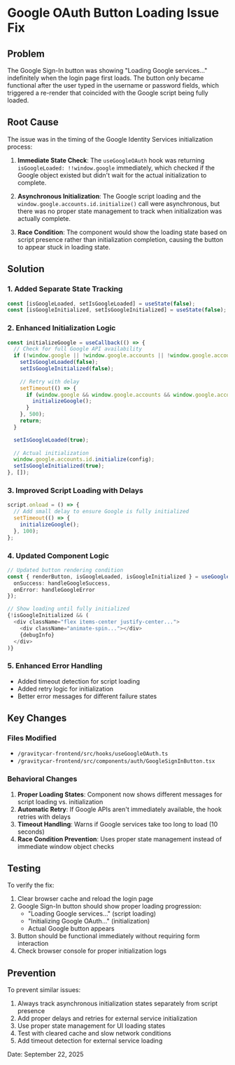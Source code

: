 # Google OAuth Button Loading Issue Fix

## Problem
The Google Sign-In button was showing "Loading Google services..." indefinitely when the login page first loads. The button only became functional after the user typed in the username or password fields, which triggered a re-render that coincided with the Google script being fully loaded.

## Root Cause
The issue was in the timing of the Google Identity Services initialization process:

1. **Immediate State Check**: The `useGoogleOAuth` hook was returning `isGoogleLoaded: !!window.google` immediately, which checked if the Google object existed but didn't wait for the actual initialization to complete.

2. **Asynchronous Initialization**: The Google script loading and the `window.google.accounts.id.initialize()` call were asynchronous, but there was no proper state management to track when initialization was actually complete.

3. **Race Condition**: The component would show the loading state based on script presence rather than initialization completion, causing the button to appear stuck in loading state.

## Solution

### 1. Added Separate State Tracking
```typescript
const [isGoogleLoaded, setIsGoogleLoaded] = useState(false);
const [isGoogleInitialized, setIsGoogleInitialized] = useState(false);
```

### 2. Enhanced Initialization Logic
```typescript
const initializeGoogle = useCallback(() => {
  // Check for full Google API availability
  if (!window.google || !window.google.accounts || !window.google.accounts.id) {
    setIsGoogleLoaded(false);
    setIsGoogleInitialized(false);
    
    // Retry with delay
    setTimeout(() => {
      if (window.google && window.google.accounts && window.google.accounts.id && !isInitializedRef.current) {
        initializeGoogle();
      }
    }, 500);
    return;
  }

  setIsGoogleLoaded(true);
  
  // Actual initialization
  window.google.accounts.id.initialize(config);
  setIsGoogleInitialized(true);
}, []);
```

### 3. Improved Script Loading with Delays
```typescript
script.onload = () => {
  // Add small delay to ensure Google is fully initialized
  setTimeout(() => {
    initializeGoogle();
  }, 100);
};
```

### 4. Updated Component Logic
```typescript
// Updated button rendering condition
const { renderButton, isGoogleLoaded, isGoogleInitialized } = useGoogleOAuth({
  onSuccess: handleGoogleSuccess,
  onError: handleGoogleError
});

// Show loading until fully initialized
{!isGoogleInitialized && (
  <div className="flex items-center justify-center...">
    <div className="animate-spin..."></div>
    {debugInfo}
  </div>
)}
```

### 5. Enhanced Error Handling
- Added timeout detection for script loading
- Added retry logic for initialization
- Better error messages for different failure states

## Key Changes

### Files Modified
- `/gravitycar-frontend/src/hooks/useGoogleOAuth.ts`
- `/gravitycar-frontend/src/components/auth/GoogleSignInButton.tsx`

### Behavioral Changes
1. **Proper Loading States**: Component now shows different messages for script loading vs. initialization
2. **Automatic Retry**: If Google APIs aren't immediately available, the hook retries with delays
3. **Timeout Handling**: Warns if Google services take too long to load (10 seconds)
4. **Race Condition Prevention**: Uses proper state management instead of immediate window object checks

## Testing
To verify the fix:

1. Clear browser cache and reload the login page
2. Google Sign-In button should show proper loading progression:
   - "Loading Google services..." (script loading)
   - "Initializing Google OAuth..." (initialization)
   - Actual Google button appears
3. Button should be functional immediately without requiring form interaction
4. Check browser console for proper initialization logs

## Prevention
To prevent similar issues:

1. Always track asynchronous initialization states separately from script presence
2. Add proper delays and retries for external service initialization
3. Use proper state management for UI loading states
4. Test with cleared cache and slow network conditions
5. Add timeout detection for external service loading

Date: September 22, 2025